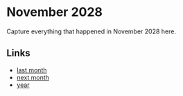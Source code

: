 # November 2028

Capture everything that happened in November 2028 here.

## Links
- [last month](calendar/months/2028-10.md)
- [next month](calendar/months/2028-12.md)
- [year](calendar/years/2028.md)
